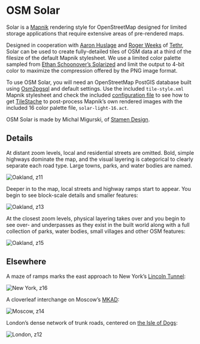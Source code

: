 OSM Solar
=========

Solar is a [Mapnik](http://mapnik.org) rendering style for OpenStreetMap designed
for limited storage applications that require extensive areas of pre-rendered
maps.

Designed in cooperation with [Aaron Huslage](http://twitter.com/huslage) and
[Roger Weeks](http://about.me/rogerweeks) of [Tethr](http://www.tethr.org/),
Solar can be used to create fully-detailed tiles of OSM data at a third of the
filesize of the default Mapnik stylesheet. We use a limited color palette
sampled from [Ethan Schoonover’s Solarized](http://ethanschoonover.com/solarized)
and limit the output to 4-bit color to maximize the compression offered by the
PNG image format.

To use OSM Solar,  you will need an OpenStreetMap PostGIS database built using
[Osm2pgsql](http://wiki.openstreetmap.org/wiki/Osm2pgsql) and default settings.
Use the included `tile-style.xml` Mapnik stylesheet and check the included
[configuration file](https://github.com/migurski/OSM-Solar/blob/master/tilestache.cfg)
to see how to get [TileStache](http://tilestache.org) to post-process Mapnik’s own
rendered images with the included 16 color palette file, `solar-light-16.act`.

OSM Solar is made by Michal Migurski, of [Stamen Design](http://stamen.com).

Details
-------

At distant zoom levels, local and residential streets are omitted. Bold, simple
highways dominate the map, and the visual layering is categorical to clearly
separate each road type. Large towns, parks, and water bodies are named.

![Oakland, z11](https://github.com/migurski/OSM-Solar/raw/master/renders/sanfrancisco-11.jpg)

Deeper in to the map, local streets and highway ramps start to appear. You begin
to see block-scale details and smaller features:

![Oakland, z13](https://github.com/migurski/OSM-Solar/raw/master/renders/sanfrancisco-13.jpg)

At the closest zoom levels, physical layering takes over and you begin to see over-
and underpasses as they exist in the built world along with a full collection of
parks, water bodies, small villages and other OSM features:

![Oakland, z15](https://github.com/migurski/OSM-Solar/raw/master/renders/sanfrancisco-15.jpg)

Elsewhere
---------

A maze of ramps marks the east approach to New York’s
[Lincoln Tunnel](http://maps.google.com/maps?q=new+york+lincoln+tunnel&hl=en&ll=40.757408,-73.996997&spn=0.004575,0.011169&sll=37.0625,-95.677068&sspn=39.099308,58.007813&vpsrc=6&t=h&z=17):

![New York, z16](https://github.com/migurski/OSM-Solar/raw/master/renders/newyork-16.jpg)

A cloverleaf interchange on Moscow’s
[MKAD](http://en.wikipedia.org/wiki/Moscow_Ring_Road):

![Moscow, z14](https://github.com/migurski/OSM-Solar/raw/master/renders/moscow-14.jpg)

London’s dense network of trunk roads, centered on
[the Isle of Dogs](http://www.openstreetmap.org/?lat=51.5058&lon=-0.0111&zoom=12&layers=M):

![London, z12](https://github.com/migurski/OSM-Solar/raw/master/renders/london-12.jpg)
